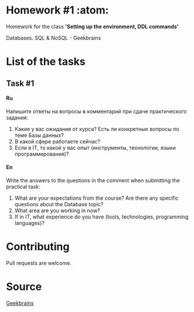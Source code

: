 # Homework #1 :atom:

Homework for the class **'Setting up the environment, DDL commands'**

Databases. SQL & NoSQL - Geekbrains

# List of the tasks

## Task #1

#### Ru

Напишите ответы на вопросы в комментарий при сдаче практического задания:
1) Какие у вас ожидания от курса? Есть ли конкретные вопросы по теме Базы данных?
2) В какой сфере работаете сейчас?
3) Если в IT, то какой у вас опыт (инструменты, технологии, языки программирования)?

#### En

Write the answers to the questions in the comment when submitting the practical task:
1) What are your expectations from the course? Are there any specific questions about the Database topic?
2) What area are you working in now?
3) If in IT, what experience do you have (tools, technologies, programming languages)?

# Contributing

Pull requests are welcome.

# Source

[Geekbrains](https://geekbrains.ru)

